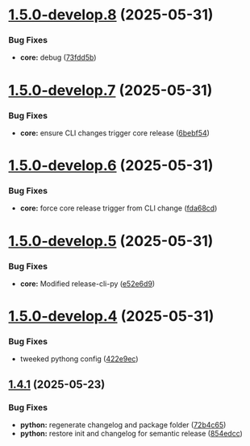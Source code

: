 # [1.5.0-develop.8](https://github.com/PoojaVarmaMurali/semantic-release-thesis/compare/py-v1.5.0-develop.7...py-v1.5.0-develop.8) (2025-05-31)


### Bug Fixes

* **core:** debug ([73fdd5b](https://github.com/PoojaVarmaMurali/semantic-release-thesis/commit/73fdd5b069d31262a989033d3e7d4b24d39d9c12))

# [1.5.0-develop.7](https://github.com/PoojaVarmaMurali/semantic-release-thesis/compare/py-v1.5.0-develop.6...py-v1.5.0-develop.7) (2025-05-31)


### Bug Fixes

* **core:** ensure CLI changes trigger core release ([6bebf54](https://github.com/PoojaVarmaMurali/semantic-release-thesis/commit/6bebf547ef51b724256e957ce3ed3b6e07f3d84b))

# [1.5.0-develop.6](https://github.com/PoojaVarmaMurali/semantic-release-thesis/compare/py-v1.5.0-develop.5...py-v1.5.0-develop.6) (2025-05-31)


### Bug Fixes

* **core:** force core release trigger from CLI change ([fda68cd](https://github.com/PoojaVarmaMurali/semantic-release-thesis/commit/fda68cda54754bb39f3eb2a3ed763b722cdf957b))

# [1.5.0-develop.5](https://github.com/PoojaVarmaMurali/semantic-release-thesis/compare/py-v1.5.0-develop.4...py-v1.5.0-develop.5) (2025-05-31)


### Bug Fixes

* **core:** Modified release-cli-py ([e52e6d9](https://github.com/PoojaVarmaMurali/semantic-release-thesis/commit/e52e6d9c06cdaf080932934e2c0b84b33a183bc9))

# [1.5.0-develop.4](https://github.com/PoojaVarmaMurali/semantic-release-thesis/compare/py-v1.5.0-develop.3...py-v1.5.0-develop.4) (2025-05-31)


### Bug Fixes

* tweeked pythong config ([422e9ec](https://github.com/PoojaVarmaMurali/semantic-release-thesis/commit/422e9ec22817df96cede5f95abc671613802af61))

## [1.4.1](https://github.com/PoojaVarmaMurali/semantic-release-thesis/compare/py-v1.4.0...py-v1.4.1) (2025-05-23)


### Bug Fixes

* **python:** regenerate changelog and package folder ([72b4c65](https://github.com/PoojaVarmaMurali/semantic-release-thesis/commit/72b4c6500672dac19dd333aaf04f83867b5ff394))
* **python:** restore init and changelog for semantic release ([854edcc](https://github.com/PoojaVarmaMurali/semantic-release-thesis/commit/854edcc14fd8aa1bdc52f08b387e6e2c27ea4ec6))
